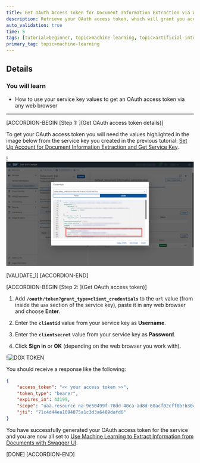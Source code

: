 ```yaml
---
title: Get OAuth Access Token for Document Information Extraction via Web Browser
description: Retrieve your OAuth access token, which will grant you access to the service APIs.
auto_validation: true
time: 5
tags: [tutorial>beginner, topic>machine-learning, topic>artificial-intelligence, topic>cloud, software-product>sap-ai-business-services, software-product>sap-business-technology-platform, software-product>document-information-extraction, topic>artificial-intelligence]
primary_tag: topic>machine-learning
---
```


## Details
### You will learn
  - How to use your service key values to get an OAuth access token via any web browser

---

[ACCORDION-BEGIN [Step 1: ](Get OAuth access token details)]

To get your OAuth access token you will need the values highlighted in the image below from the service key you created in the previous tutorial: [Set Up Account for Document Information Extraction and Get Service Key](cp-aibus-dox-booster-key).

!![DOX Service Key](service-key-details.png)

[VALIDATE_1]
[ACCORDION-END]


[ACCORDION-BEGIN [Step 2: ](Get OAuth access token)]

1. Add **`/oauth/token?grant_type=client_credentials`** to the `url` value (from inside the `uaa` section of the service key), paste it in any web browser and choose **Enter**.

2. Enter the **`clientid`** value from your service key as **Username**.

3. Enter the **`clientsecret`** value from your service key as **Password**.

4. Click **Sign in** or **OK** (depending on the web browser you work with).

!![DOX TOKEN](web-browser.png)

You should receive a response like the following:

```JSON
{
    "access_token": "<< your access token >>",
    "token_type": "bearer",
    "expires_in": 43199,
    "scope": "uaa.resource na-9e50499f-78dd-40ca-ad8d-60acf02cff8b!b30417.technicalscope",
    "jti": "71c4d44ea1094875a1c3d3a6489dafd6"
}
```

You have successfully generated your OAuth access token for the service and you are now all set to [Use Machine Learning to Extract Information from Documents with Swagger UI](cp-aibus-dox-swagger-ui).

[DONE]
[ACCORDION-END]
